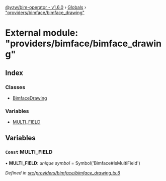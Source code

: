 [@yzw/bim-operator - v1.6.0](../README.md) › [Globals](../globals.md) › ["providers/bimface/bimface_drawing"](_providers_bimface_bimface_drawing_.md)

# External module: "providers/bimface/bimface_drawing"

## Index

### Classes

* [BimfaceDrawing](../classes/_providers_bimface_bimface_drawing_.bimfacedrawing.md)

### Variables

* [MULTI_FIELD](_providers_bimface_bimface_drawing_.md#const-multi_field)

## Variables

### `Const` MULTI_FIELD

• **MULTI_FIELD**: *unique symbol* =  Symbol('Bimface#IsMultiField')

*Defined in [src/providers/bimface/bimface_drawing.ts:6](https://github.com/youkaisteve/bim-operator/blob/8ece8e6/src/providers/bimface/bimface_drawing.ts#L6)*
